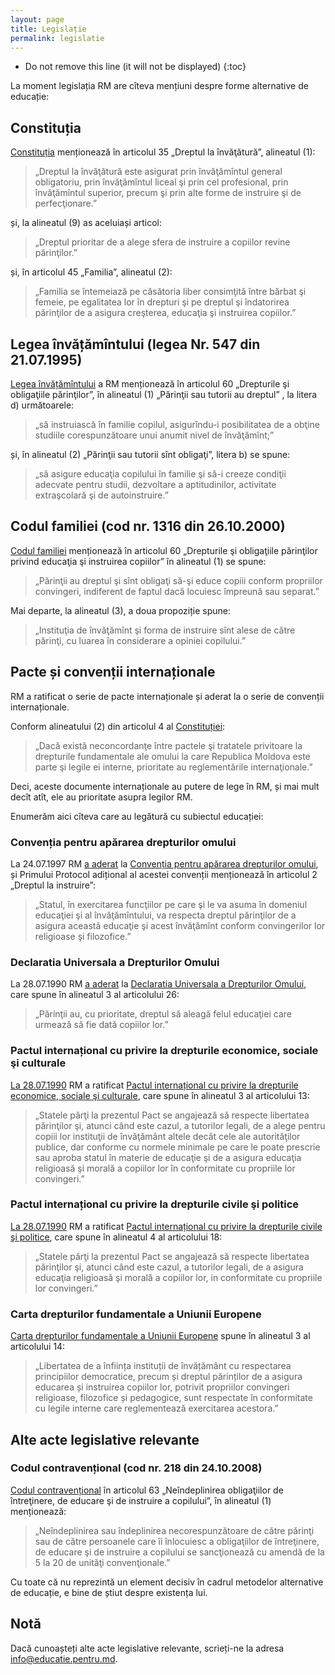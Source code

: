 ```yaml
---
layout: page
title: Legislație
permalink: legislatie
---
```


* Do not remove this line (it will not be displayed)
{:toc}

La moment legislația RM are cîteva mențiuni despre forme alternative de educație:

## Constituția

[Constituția](http://lex.justice.md/md/311496/) menționează în articolul 35 „Dreptul la învăţătură”, alineatul (1):

> „Dreptul la învăţătură este asigurat prin învăţămîntul general obligatoriu, prin învăţămîntul liceal şi prin cel profesional, prin învăţămîntul superior, precum şi prin alte forme de instruire şi de perfecţionare.”

și, la alineatul (9) as aceluiași articol:

> „Dreptul prioritar de a alege sfera de instruire a copiilor revine părinţilor.”

și, în articolul 45 „Familia”, alineatul (2):

> „Familia se întemeiază pe căsătoria liber consimţită între bărbat şi femeie, pe egalitatea lor în drepturi şi pe dreptul şi îndatorirea părinţilor de a asigura creşterea, educaţia şi instruirea copiilor.”

## Legea învățămîntului (legea Nr. 547 din  21.07.1995)

[Legea învățămîntului](http://lex.justice.md/md/311684/) a RM menționează în articolul 60 „Drepturile şi obligaţiile părinţilor”, în alineatul (1) „Părinţii sau tutorii au dreptul” , la litera d) următoarele:

> „să instruiască  în familie copilul, asigurîndu-i posibilitatea de a obţine studiile corespunzătoare unui anumit nivel de învăţămînt;”

și, în alineatul (2) „Părinţii sau tutorii sînt obligaţi”, litera b) se spune:

> „să asigure educaţia copilului în familie şi să-i creeze condiţii adecvate pentru studii, dezvoltare a  aptitudinilor, activitate extraşcolară şi de autoinstruire.”

## Codul familiei (cod nr. 1316 din  26.10.2000)

[Codul familiei]() menționează în articolul 60 „Drepturile şi obligaţiile părinţilor privind educaţia şi instruirea copiilor” în alineatul (1) se spune:

> „Părinţii au dreptul şi sînt obligaţi să-şi educe copiii conform propriilor convingeri, indiferent de faptul dacă locuiesc împreună sau separat.”

Mai departe, la alineatul (3), a doua propoziție spune:

> „Instituţia de învăţămînt şi forma de instruire sînt alese de către părinţi, cu luarea în considerare a opiniei copilului.”

## Pacte și convenții internaționale

RM a ratificat o serie de pacte internaționale și aderat la o serie de convenții internaționale.

Conform alineatului (2) din articolul 4 al [Constituției](http://lex.justice.md/md/311496/):

> „Dacă există neconcordanţe între pactele şi tratatele privitoare la drepturile fundamentale ale omului la care Republica Moldova este parte şi legile ei interne, prioritate au reglementările internaţionale.”

Deci, aceste documente internaționale au putere de lege în RM, și mai mult decît atît, ele au prioritate asupra legilor RM.

Enumerăm aici cîteva care au legătură cu subiectul educației:

### Convenția pentru apărarea drepturilor omului

La 24.07.1997 RM [a aderat](http://lex.justice.md/md/307753/) la [Convenția pentru apărarea drepturilor omului](http://lex.justice.md/md/285802/), și Primului Protocol adițional al acestei convenții menționează în articolul 2 „Dreptul la instruire”:

> „Statul, în exercitarea funcţiilor pe care şi le va asuma în domeniul educaţiei şi al învăţămîntului, va respecta dreptul părinţilor de a asigura această educaţie şi acest învăţămînt conform convingerilor lor religioase şi filozofice.”

### Declaratia Universala a Drepturilor Omului

La 28.07.1990 RM [a aderat](http://lex.justice.md/md/306843/) la [Declaratia Universala a Drepturilor Omului](http://lex.justice.md/md/356364/), care spune în alineatul 3 al articolului 26:

> „Părinţii au, cu prioritate, dreptul să aleagă felul educaţiei care urmează să fie dată copiilor lor.”

### Pactul internațional cu privire la drepturile economice, sociale şi culturale

[La 28.07.1990](http://lex.justice.md/md/306843/) RM a ratificat [Pactul internațional cu privire la drepturile economice, sociale şi culturale](http://lex.justice.md/md/356369/), care spune în alineatul 3 al articolului 13:

> „Statele părţi la prezentul Pact se angajează să respecte libertatea părinţilor şi, atunci când este cazul, a tutorilor legali, de a alege pentru copiii lor instituţii de învăţământ altele decât cele ale autorităţilor publice, dar conforme cu normele minimale pe care le poate prescrie sau aproba statul în materie de educaţie şi de a asigura educaţia religioasă şi morală a copiilor lor în conformitate cu propriile lor convingeri.”

### Pactul internațional cu privire la drepturile civile şi politice

[La 28.07.1990](http://lex.justice.md/md/306843/) RM a ratificat [Pactul internațional cu privire la drepturile civile şi politice](http://lex.justice.md/md/356337/), care spune în alineatul 4 al articolului 18:

> „Statele părţi la prezentul Pact se angajează să respecte libertatea părinţilor şi, atunci când este cazul, a tutorilor legali, de a asigura educaţia religioasă şi morală a copiilor lor, in conformitate cu propriile lor convingeri.”

### Carta drepturilor fundamentale a Uniunii Europene

[Carta drepturilor fundamentale a Uniunii Europene](http://eur-lex.europa.eu/LexUriServ/LexUriServ.do?uri=OJ:C:2010:083:0389:0403:ro:PDF) spune în alineatul 3 al articolului 14:

> „Libertatea de a înființa instituții de învățământ cu respectarea principiilor democratice, precum și dreptul părinților de a asigura educarea și instruirea copiilor lor, potrivit propriilor convingeri religioase, filozofice și pedagogice, sunt respectate în conformitate cu legile interne care reglementează exercitarea acestora.”

## Alte acte legislative relevante

### Codul contravențional (cod nr. 218 din  24.10.2008)

[Codul contravențional](http://lex.justice.md/md/330879/) în articolul 63 „Neîndeplinirea obligaţiilor de întreţinere, de educare şi de instruire a copilului”, în alineatul (1) menționează:

> „Neîndeplinirea sau îndeplinirea necorespunzătoare de către părinţi sau de către persoanele care îi înlocuiesc a obligaţiilor de întreţinere, de educare şi de instruire a copilului se sancţionează cu amendă de la 5 la 20 de unităţi convenţionale.”

Cu toate că nu reprezintă un element decisiv în cadrul metodelor alternative de educație, e bine de știut despre existența lui.

## Notă

Dacă cunoașteți alte acte legislative relevante, scrieți-ne la adresa info@educatie.pentru.md.


